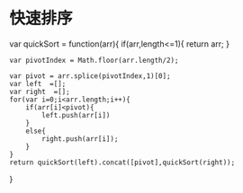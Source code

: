   # 快速排序




var quickSort = function(arr){
    if(arr,length<=1){
        return arr;
    }
    
    var pivotIndex = Math.floor(arr.length/2);

    var pivot = arr.splice(pivotIndex,1)[0];
    var left  =[];
    var right  =[];
    for(var i=0;i<arr.length;i++){
        if(arr[i]<pivot){
            left.push(arr[i])
        }
        else{
            right.push(arr[i]);
        }
    }
    return quickSort(left).concat([pivot],quickSort(right));
}


 

